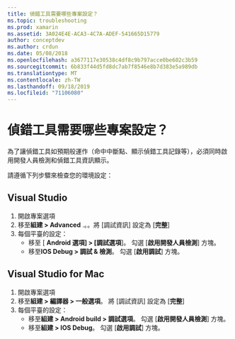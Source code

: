 ```yaml
---
title: 偵錯工具需要哪些專案設定？
ms.topic: troubleshooting
ms.prod: xamarin
ms.assetid: 3A024E4E-ACA3-4C7A-ADEF-541665D15779
author: conceptdev
ms.author: crdun
ms.date: 05/08/2018
ms.openlocfilehash: a3677117e30538c4df8c9b797acce0be602c3b59
ms.sourcegitcommit: 6b833f44d5fd8dc7ab7f8546e8b7d383e5a989db
ms.translationtype: MT
ms.contentlocale: zh-TW
ms.lasthandoff: 09/18/2019
ms.locfileid: "71106080"
---
```

# <a name="what-project-settings-are-required-for-the-debugger"></a>偵錯工具需要哪些專案設定？

為了讓偵錯工具如預期般運作（命中中斷點、顯示偵錯工具記錄等），必須同時啟用開發人員檢測和偵錯工具資訊顯示。

請遵循下列步驟來檢查您的環境設定：

## <a name="visual-studio"></a>Visual Studio

1. 開啟專案選項
2. 移至**組建 > Advanced** .。。將 [調試資訊] 設定為 [**完整**]
3. 每個平臺的設定：
   - 移至 [ **Android 選項] > [調試選項**]。 勾選 [**啟用開發人員檢測**] 方塊。
   - 移至**IOS Debug > 調試 & 檢測**。 勾選 [**啟用調試**] 方塊。

## <a name="visual-studio-for-mac"></a>Visual Studio for Mac

1. 開啟專案選項
2. 移至**組建 > 編譯器 > 一般選項**。 將 [調試資訊] 設定為 [**完整**]
3. 每個平臺的設定：
    - 移至**組建 > Android build > 調試選項**。 勾選 [**啟用開發人員檢測**] 方塊。
    - 移至**組建 > IOS Debug**。 勾選 [**啟用調試**] 方塊。
